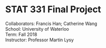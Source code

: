 # STAT 331 Final Project 
Collaborators: Francis Han; Catherine Wang \
School: University of Waterloo \
Term: Fall 2018 \
Instructor: Professor Martin Lysy

